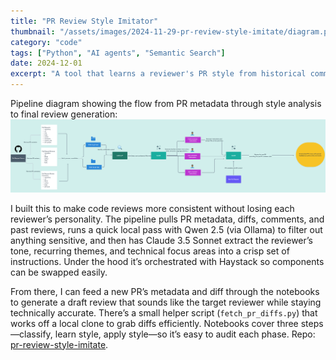 ```yaml
---
title: "PR Review Style Imitator"
thumbnail: "/assets/images/2024-11-29-pr-review-style-imitate/diagram.png"
category: "code"
tags: ["Python", "AI agents", "Semantic Search"]
date: 2024-12-01
excerpt: "A tool that learns a reviewer's PR style from historical comments and generates new reviews that match their voice and focus."
---
```


Pipeline diagram showing the flow from PR metadata through style analysis to final review generation:
![Pipeline](/assets/images/2024-11-29-pr-review-style-imitate/diagram.png)

I built this to make code reviews more consistent without losing each reviewer’s personality. The pipeline pulls PR metadata, diffs, comments, and past reviews, runs a quick local pass with Qwen 2.5 (via Ollama) to filter out anything sensitive, and then has Claude 3.5 Sonnet extract the reviewer’s tone, recurring themes, and technical focus areas into a crisp set of instructions. Under the hood it’s orchestrated with Haystack so components can be swapped easily.

From there, I can feed a new PR’s metadata and diff through the notebooks to generate a draft review that sounds like the target reviewer while staying technically accurate. There’s a small helper script (`fetch_pr_diffs.py`) that works off a local clone to grab diffs efficiently. Notebooks cover three steps—classify, learn style, apply style—so it’s easy to audit each phase. Repo: [pr-review-style-imitate](https://github.com/gelbal/pr-review-style-imitate).
